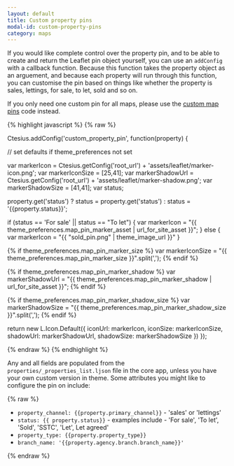 ```yaml
---
layout: default
title: Custom property pins
modal-id: custom-property-pins
category: maps
---
```

If you would like complete control over the property pin, and to be able to create and return the Leaflet pin object yourself, you can use an ``addConfig`` with a callback function. Because this function takes the property object as an arguement, and because each property will run through this function, you can customise the pin based on things like whether the property is sales, lettings, for sale, to let, sold and so on.

If you only need one custom pin for all maps, please use the [custom map pins](/mapping/#custom-map-pins) code instead. 

{% highlight javascript %}
{% raw %}

Ctesius.addConfig('custom_property_pin', function(property) {

 // set defaults if theme_preferences not set

 var markerIcon = Ctesius.getConfig('root_url') + 'assets/leaflet/marker-icon.png';
 var markerIconSize = [25,41];
 var markerShadowUrl = Ctesius.getConfig('root_url') + 'assets/leaflet/marker-shadow.png';
 var markerShadowSize = [41,41];
 var status;

 property.get('status') ? status = property.get('status') : status = '{{property.status}}';

 if (status == 'For sale' || status == "To let") {
  var markerIcon = "{{ theme_preferences.map_pin_marker_asset | url_for_site_asset }}";
 } else {
  var markerIcon = "{{ "sold_pin.png" | theme_image_url }}"
 }
       
 {% if theme_preferences.map_pin_marker_size %}
  var markerIconSize = "{{ theme_preferences.map_pin_marker_size }}".split(',');
 {% endif %}

 {% if theme_preferences.map_pin_marker_shadow %}
  var markerShadowUrl = "{{ theme_preferences.map_pin_marker_shadow | url_for_site_asset }}";
 {% endif %}

 {% if theme_preferences.map_pin_marker_shadow_size %}
  var markerShadowSize = "{{ theme_preferences.map_pin_marker_shadow_size }}".split(',');
 {% endif %}

 return new L.Icon.Default({
  iconUrl: markerIcon,
  iconSize: markerIconSize,
  shadowUrl: markerShadowUrl,
  shadowSize: markerShadowSize
 })
});

{% endraw %}
{% endhighlight %}

Any and all fields are populated from the ``properties/_properties_list.ljson`` file in the core app, unless you have your own custom version in theme. Some attributes you might like to configure the pin on include:

{% raw %}

- ``property_channel: {{property.primary_channel}}`` - 'sales' or 'lettings'
- ``status: {{ property.status}}`` - examples include - 'For sale', 'To let', 'Sold', 'SSTC', 'Let', Let agreed'
- ``property_type: {{property.property_type}}``
- ``branch_name: '{{property.agency.branch.branch_name}}'``

{% endraw %}

